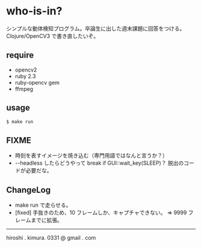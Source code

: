 # who-is-in?

シンプルな動体検知プログラム。卒論生に出した週末課題に回答をつける。
Clojure/OpenCV3 で書き直したいぞ。

## require

* opencv2
* ruby 2.3
* ruby-opencv gem
* ffmpeg

## usage

```sh
$ make run
```

## FIXME

* 時刻を表すイメージを焼き込む（専門用語ではなんと言うか？）
* --headless したらどうやって break if GUI::wait_key(SLEEP)？
  脱出のコードが必要だな。

## ChangeLog

* make run で走らせる。
* [fixed] 手抜きのため、10 フレームしか、キャプチャできない。
  => 9999 フレームまでに拡張。

---
hiroshi . kimura. 0331 @ gmail . com
